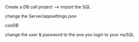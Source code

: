 Create a DB call project --> import the SQL

change the Server/appsettings.json

conDB

change the user & password to the one you login to your mySQL
